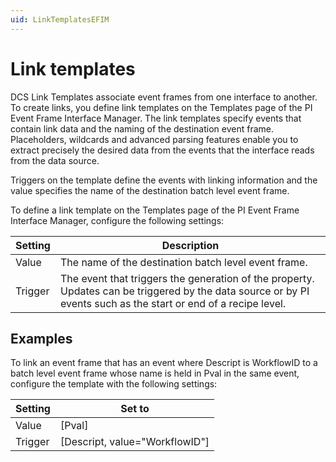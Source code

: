 ```yaml
---
uid: LinkTemplatesEFIM
---
```


# Link templates

DCS Link Templates associate event frames from one interface to another. To create links, you define link templates on the Templates page of the PI Event Frame Interface Manager. The link templates specify events that contain link data and the naming of the destination event frame. Placeholders, wildcards and advanced parsing features enable you to extract precisely the desired data from the events that the interface reads from the data source.

Triggers on the template define the events with linking information and the value specifies the name of the destination batch level event frame.

To define a link template on the Templates page of the PI Event Frame Interface Manager, configure the following settings:

| Setting | Description |
| ------- | ----------- |
| Value | The name of the destination batch level event frame. |
| Trigger | The event that triggers the generation of the property. Updates can be triggered by the data source or by PI events such as the start or end of a recipe level. |

## Examples

To link an event frame that has an event where Descript is WorkflowID to a batch level event frame whose name is held in Pval in the same event, configure the template with the following settings:

| Setting | Set to |
| ------- | ------ |
| Value | [Pval] |
| Trigger | [Descript, value="WorkflowID"] |